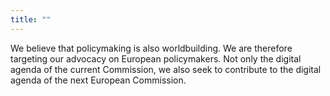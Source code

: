 ```yaml
---
title: ""
---
```

We believe that policymaking is also worldbuilding. We are therefore targeting our advocacy on European policymakers. Not only the digital agenda of the current Commission, we also seek to contribute to the digital agenda of the next European Commission.
